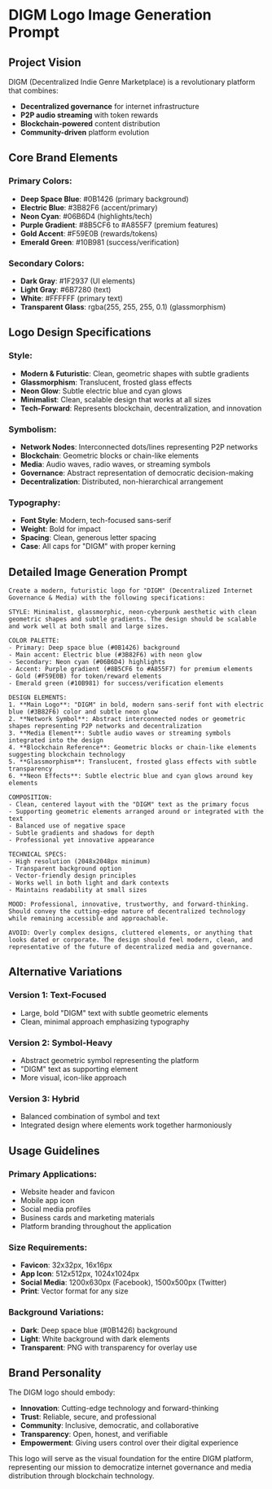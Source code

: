 # DIGM Logo Image Generation Prompt

## Project Vision
DIGM (Decentralized Indie Genre Marketplace) is a revolutionary platform that combines:
- **Decentralized governance** for internet infrastructure
- **P2P audio streaming** with token rewards
- **Blockchain-powered** content distribution
- **Community-driven** platform evolution

## Core Brand Elements

### **Primary Colors:**
- **Deep Space Blue**: #0B1426 (primary background)
- **Electric Blue**: #3B82F6 (accent/primary)
- **Neon Cyan**: #06B6D4 (highlights/tech)
- **Purple Gradient**: #8B5CF6 to #A855F7 (premium features)
- **Gold Accent**: #F59E0B (rewards/tokens)
- **Emerald Green**: #10B981 (success/verification)

### **Secondary Colors:**
- **Dark Gray**: #1F2937 (UI elements)
- **Light Gray**: #6B7280 (text)
- **White**: #FFFFFF (primary text)
- **Transparent Glass**: rgba(255, 255, 255, 0.1) (glassmorphism)

## Logo Design Specifications

### **Style:**
- **Modern & Futuristic**: Clean, geometric shapes with subtle gradients
- **Glassmorphism**: Translucent, frosted glass effects
- **Neon Glow**: Subtle electric blue and cyan glows
- **Minimalist**: Clean, scalable design that works at all sizes
- **Tech-Forward**: Represents blockchain, decentralization, and innovation

### **Symbolism:**
- **Network Nodes**: Interconnected dots/lines representing P2P networks
- **Blockchain**: Geometric blocks or chain-like elements
- **Media**: Audio waves, radio waves, or streaming symbols
- **Governance**: Abstract representation of democratic decision-making
- **Decentralization**: Distributed, non-hierarchical arrangement

### **Typography:**
- **Font Style**: Modern, tech-focused sans-serif
- **Weight**: Bold for impact
- **Spacing**: Clean, generous letter spacing
- **Case**: All caps for "DIGM" with proper kerning

## Detailed Image Generation Prompt

```
Create a modern, futuristic logo for "DIGM" (Decentralized Internet Governance & Media) with the following specifications:

STYLE: Minimalist, glassmorphic, neon-cyberpunk aesthetic with clean geometric shapes and subtle gradients. The design should be scalable and work well at both small and large sizes.

COLOR PALETTE:
- Primary: Deep space blue (#0B1426) background
- Main accent: Electric blue (#3B82F6) with neon glow
- Secondary: Neon cyan (#06B6D4) highlights
- Accent: Purple gradient (#8B5CF6 to #A855F7) for premium elements
- Gold (#F59E0B) for token/reward elements
- Emerald green (#10B981) for success/verification elements

DESIGN ELEMENTS:
1. **Main Logo**: "DIGM" in bold, modern sans-serif font with electric blue (#3B82F6) color and subtle neon glow
2. **Network Symbol**: Abstract interconnected nodes or geometric shapes representing P2P networks and decentralization
3. **Media Element**: Subtle audio waves or streaming symbols integrated into the design
4. **Blockchain Reference**: Geometric blocks or chain-like elements suggesting blockchain technology
5. **Glassmorphism**: Translucent, frosted glass effects with subtle transparency
6. **Neon Effects**: Subtle electric blue and cyan glows around key elements

COMPOSITION:
- Clean, centered layout with the "DIGM" text as the primary focus
- Supporting geometric elements arranged around or integrated with the text
- Balanced use of negative space
- Subtle gradients and shadows for depth
- Professional yet innovative appearance

TECHNICAL SPECS:
- High resolution (2048x2048px minimum)
- Transparent background option
- Vector-friendly design principles
- Works well in both light and dark contexts
- Maintains readability at small sizes

MOOD: Professional, innovative, trustworthy, and forward-thinking. Should convey the cutting-edge nature of decentralized technology while remaining accessible and approachable.

AVOID: Overly complex designs, cluttered elements, or anything that looks dated or corporate. The design should feel modern, clean, and representative of the future of decentralized media and governance.
```

## Alternative Variations

### **Version 1: Text-Focused**
- Large, bold "DIGM" text with subtle geometric elements
- Clean, minimal approach emphasizing typography

### **Version 2: Symbol-Heavy**
- Abstract geometric symbol representing the platform
- "DIGM" text as supporting element
- More visual, icon-like approach

### **Version 3: Hybrid**
- Balanced combination of symbol and text
- Integrated design where elements work together harmoniously

## Usage Guidelines

### **Primary Applications:**
- Website header and favicon
- Mobile app icon
- Social media profiles
- Business cards and marketing materials
- Platform branding throughout the application

### **Size Requirements:**
- **Favicon**: 32x32px, 16x16px
- **App Icon**: 512x512px, 1024x1024px
- **Social Media**: 1200x630px (Facebook), 1500x500px (Twitter)
- **Print**: Vector format for any size

### **Background Variations:**
- **Dark**: Deep space blue (#0B1426) background
- **Light**: White background with dark elements
- **Transparent**: PNG with transparency for overlay use

## Brand Personality

The DIGM logo should embody:
- **Innovation**: Cutting-edge technology and forward-thinking
- **Trust**: Reliable, secure, and professional
- **Community**: Inclusive, democratic, and collaborative
- **Transparency**: Open, honest, and verifiable
- **Empowerment**: Giving users control over their digital experience

This logo will serve as the visual foundation for the entire DIGM platform, representing our mission to democratize internet governance and media distribution through blockchain technology. 
